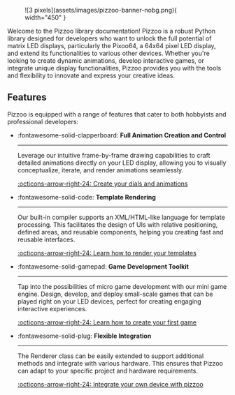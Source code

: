 
<figure markdown="span">
![3 pixels](assets/images/pizzoo-banner-nobg.png){ width="450" }
</figure>

Welcome to the Pizzoo library documentation! Pizzoo is a robust Python library designed for developers who want to unlock the full potential of matrix LED displays, particularly the Pixoo64, a 64x64 pixel LED display, and extend its functionalities to various other devices. Whether you're looking to create dynamic animations, develop interactive games, or integrate unique display functionalities, Pizzoo provides you with the tools and flexibility to innovate and express your creative ideas.

## Features

Pizzoo is equipped with a range of features that cater to both hobbyists and professional developers:

<div class="grid cards" markdown>

-	:fontawesome-solid-clapperboard: __Full Animation Creation and Control__

	---

	Leverage our intuitive frame-by-frame drawing capabilities to craft detailed animations directly on your LED display, allowing you to visually conceptualize, iterate, and render animations seamlessly.

	[:octicons-arrow-right-24: Create your dials and animations](/drawing)

-	:fontawesome-solid-code: __Template Rendering__

	---

	Our built-in compiler supports an XML/HTML-like language for template processing. This facilitates the design of UIs with relative positioning, defined areas, and reusable components, helping you creating fast and reusable interfaces.
	
	[:octicons-arrow-right-24: Learn how to render your templates](#)

-	:fontawesome-solid-gamepad: __Game Development Toolkit__

	---

	Tap into the possibilities of micro game development with our mini game engine. Design, develop, and deploy small-scale games that can be played right on your LED devices, perfect for creating engaging interactive experiences.

	[:octicons-arrow-right-24: Learn how to create your first game](/game)

-	:fontawesome-solid-plug: __Flexible Integration__

	---

	The Renderer class can be easily extended to support additional methods and integrate with various hardware. This ensures that Pizzoo can adapt to your specific project and hardware requirements.
	
	[:octicons-arrow-right-24: Integrate your own device with pizzoo](/integration)

</div>